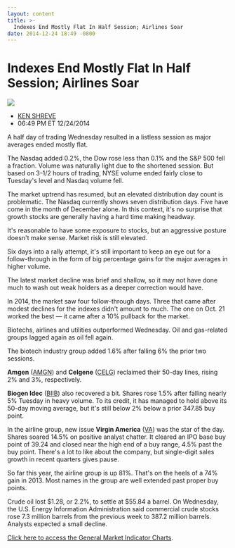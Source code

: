 ```yaml
---
layout: content
title: >-
  Indexes End Mostly Flat In Half Session; Airlines Soar
date: 2014-12-24 18:49 -0800
---
```



Indexes End Mostly Flat In Half Session; Airlines Soar
=======================================================


![](https://www.investors.com/wp-content/uploads/ibd-migrated-images/MPv_141226_635550296449281388.png)

* [KEN SHREVE](https://www.investors.com/author/shrevek/ "Posts by KEN SHREVE")
* 06:49 PM ET 12/24/2014




  

A half day of trading Wednesday resulted in a listless session as major averages ended mostly flat.

  

The Nasdaq added 0.2%, the Dow rose less than 0.1% and the S&P 500 fell a fraction. Volume was naturally light due to the shortened session. But based on 3-1/2 hours of trading, NYSE volume ended fairly close to Tuesday's level and Nasdaq volume fell.

  

The market uptrend has resumed, but an elevated distribution day count is problematic. The Nasdaq currently shows seven distribution days. Five have come in the month of December alone. In this context, it's no surprise that growth stocks are generally having a hard time making headway.

  

It's reasonable to have some exposure to stocks, but an aggressive posture doesn't make sense. Market risk is still elevated.

  

Six days into a rally attempt, it's still important to keep an eye out for a follow-through in the form of big percentage gains for the major averages in higher volume.

  

The latest market decline was brief and shallow, so it may not have done much to wash out weak holders as a deeper correction would have.

  

In 2014, the market saw four follow-through days. Three that came after modest declines for the indexes didn't amount to much. The one on Oct. 21 worked the best — it came after a 10% pullback for the market.

  

Biotechs, airlines and utilities outperformed Wednesday. Oil and gas-related groups lagged again as oil fell again.

  

The biotech industry group added 1.6% after falling 6% the prior two sessions.

  

**Amgen** ([AMGN](https://research.investors.com/quote.aspx?symbol=AMGN)) and **Celgene** ([CELG](https://research.investors.com/quote.aspx?symbol=CELG)) reclaimed their 50-day lines, rising 2% and 3%, respectively.

  

**Biogen Idec** ([BIIB](https://research.investors.com/quote.aspx?symbol=BIIB)) also recovered a bit. Shares rose 1.5% after falling nearly 5% Tuesday in heavy volume. To its credit, it has managed to hold above its 50-day moving average, but it's still below 2% below a prior 347.85 buy point.

  

In the airline group, new issue **Virgin America** ([VA](https://research.investors.com/quote.aspx?symbol=VA)) was the star of the day. Shares soared 14.5% on positive analyst chatter. It cleared an IPO base buy point of 39.24 and closed near the high end of a buy range, 4.5% past the buy point. There's a lot to like about the company, but single-digit sales growth in recent quarters gives pause.

  

So far this year, the airline group is up 81%. That's on the heels of a 74% gain in 2013. Most names in the group are well extended past proper buy points.

  

Crude oil lost $1.28, or 2.2%, to settle at $55.84 a barrel. On Wednesday, the U.S. Energy Information Administration said commercial crude stocks rose 7.3 million barrels from the previous week to 387.2 million barrels. Analysts expected a small decline.

  

[Click here to access the General Market Indicator Charts](https://www.investors.com/pdf/GMI_122614.pdf).





